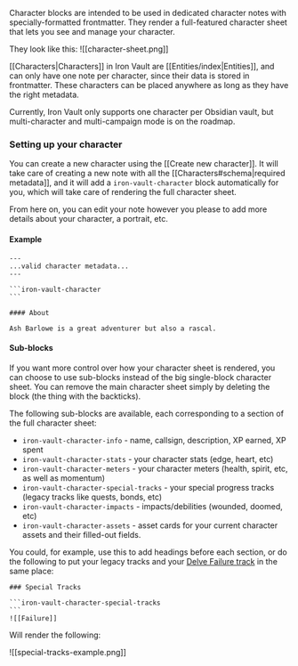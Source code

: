 Character blocks are intended to be used in dedicated character notes with specially-formatted frontmatter. They render a full-featured character sheet that lets you see and manage your character.

They look like this:
![[character-sheet.png]]

[[Characters|Characters]] in Iron Vault are [[Entities/index|Entities]], and can only have one note per character, since their data is stored in frontmatter. These characters can be placed anywhere as long as they have the right metadata.

Currently, Iron Vault only supports one character per Obsidian vault, but multi-character and multi-campaign mode is on the roadmap.

### Setting up your character

You can create a new character using the [[Create new character]]. It will take care of creating a new note with all the [[Characters#schema|required metadata]], and it will add a `iron-vault-character` block automatically for you, which will take care of rendering the full character sheet.

From here on, you can edit your note however you please to add more details about your character, a portrait, etc.
#### Example

````
---
...valid character metadata...
---

```iron-vault-character
```

#### About

Ash Barlowe is a great adventurer but also a rascal.
````

#### Sub-blocks
If you want more control over how your character sheet is rendered, you can choose to use sub-blocks instead of the big single-block character sheet. You can remove the main character sheet simply by deleting the block (the thing with the backticks).

The following sub-blocks are available, each corresponding to a section of the full character sheet:

* `iron-vault-character-info` - name, callsign, description, XP earned, XP spent
* `iron-vault-character-stats` - your character stats (edge, heart, etc)
* `iron-vault-character-meters` - your character meters (health, spirit, etc, as well as momentum)
* `iron-vault-character-special-tracks` - your special progress tracks (legacy tracks like quests, bonds, etc)
* `iron-vault-character-impacts` - impacts/debilities (wounded, doomed, etc)
* `iron-vault-character-assets` - asset cards for your current character assets and their filled-out fields.

You could, for example, use this to add headings before each section, or do the following to put your legacy tracks and your [Delve Failure track](https://www.ironswornrpg.com/post/learn-from-failures-in-starforged) in the same place:

````
### Special Tracks

```iron-vault-character-special-tracks
```
![[Failure]]
````

Will render the following:

![[special-tracks-example.png]]
